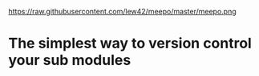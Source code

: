 https://raw.githubusercontent.com/lew42/meepo/master/meepo.png

# The simplest way to version control your sub modules
